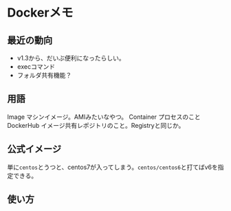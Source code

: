 # Dockerメモ

## 最近の動向
* v1.3から、だいぶ便利になったらしい。
 * execコマンド
 * フォルダ共有機能？

## 用語
Image マシンイメージ。AMIみたいなやつ。
Container  プロセスのこと
DockerHub  イメージ共有レポジトリのこと。Registryと同じか。

## 公式イメージ
単に`centos`とうつと、centos7が入ってしまう。`centos/centos6`と打てばv6を指定できる。


## 使い方
